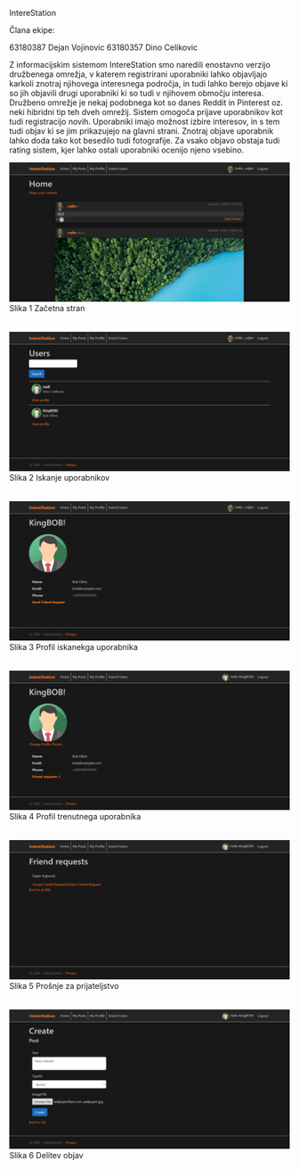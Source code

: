 IntereStation

Člana ekipe:

63180387 Dejan Vojinovic
63180357 Dino Celikovic

Z informacijskim sistemom IntereStation smo naredili enostavno verzijo družbenega omrežja, v katerem registrirani uporabniki lahko objavljajo karkoli znotraj njihovega interesnega področja, in tudi lahko berejo objave ki so jih objavili drugi uporabniki ki so tudi v njihovem območju interesa. Družbeno omrežje je nekaj podobnega kot so danes Reddit in Pinterest oz. neki hibridni tip teh dveh omrežij. Sistem omogoča prijave uporabnikov kot tudi registracijo novih. Uporabniki imajo možnost izbire interesov, in s tem tudi objav ki se jim prikazujejo na glavni strani. Znotraj objave uporabnik lahko doda tako kot besedilo tudi fotografije. Za vsako objavo obstaja tudi rating sistem, kjer lahko ostali uporabniki ocenijo njeno vsebino.

![](images/1.png)
Slika 1 Začetna stran
<br>
<br>
<br>
![](images/3.png)
Slika 2 Iskanje uporabnikov
<br>
<br>
<br>
![](images/2.png)
Slika 3 Profil iskanekga uporabnika
<br>
<br>
<br>
![](images/4.png)
Slika 4 Profil trenutnega uporabnika
<br>
<br>
<br>
![](images/5.png)
Slika 5 Prošnje za prijateljstvo
<br>
<br>
<br>
![](images/6.png)
Slika 6 Delitev objav
